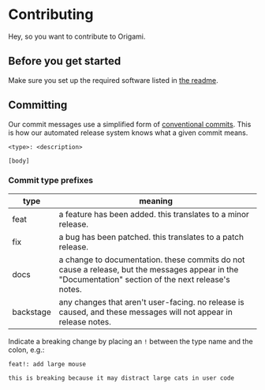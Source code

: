 # Contributing

Hey, so you want to contribute to Origami.

## Before you get started

Make sure you set up the required software listed in [the readme](./README.md#requirements).

## Committing

Our commit messages use a simplified form of [conventional commits](https://www.conventionalcommits.org/en/v1.0.0/). This is how our automated release system knows what a given commit means.

```
<type>: <description>

[body]
```

### Commit type prefixes

| **type**  | meaning                                                                                                                                              |
| --------- | ---------------------------------------------------------------------------------------------------------------------------------------------------- |
| feat      | a feature has been added. this translates to a minor release.                                                                                        |
| fix       | a bug has been patched. this translates to a patch release.                                                                                          |
| docs      | a change to documentation. these commits do not cause a release, but the messages appear in the "Documentation" section of the next release's notes. |
| backstage | any changes that aren't user-facing. no release is caused, and these messages will not appear in release notes.                                      |

Indicate a breaking change by placing an `!` between the type name and the colon, e.g.:

```
feat!: add large mouse

this is breaking because it may distract large cats in user code
```
